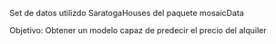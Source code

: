 Set de datos utilizdo
SaratogaHouses del paquete mosaicData

Objetivo: Obtener un modelo capaz de predecir el precio del alquiler
